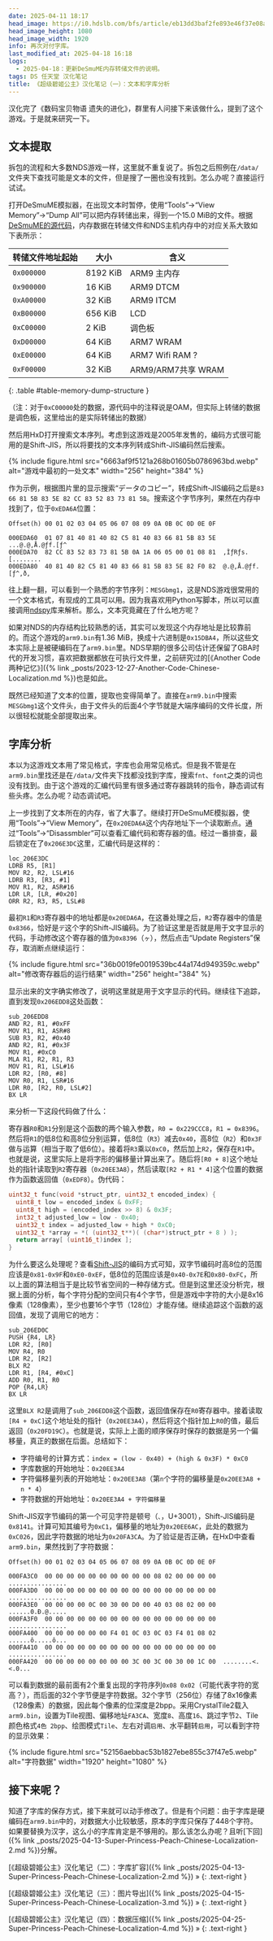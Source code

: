 ```yaml
---
date: 2025-04-11 18:17
head_image: https://i0.hdslb.com/bfs/article/eb13dd3baf2fe893e46f37e08af106c816114399.jpg
head_image_height: 1080
head_image_width: 1920
info: 再次对付字库。
last_modified_at: 2025-04-18 16:18
logs: 
  - 2025-04-18：更新DeSmuME内存转储文件的说明。
tags: DS 任天堂 汉化笔记
title: 《超级碧姬公主》汉化笔记（一）：文本和字库分析
---
```

汉化完了《数码宝贝物语 遗失的进化》，群里有人问接下来该做什么，提到了这个游戏。于是就来研究一下。

## 文本提取
拆包的流程和大多数NDS游戏一样，这里就不重复说了。拆包之后照例在`/data/`文件夹下查找可能是文本的文件，但是搜了一圈也没有找到。怎么办呢？直接运行试试。

打开DeSmuME模拟器，在出现文本时暂停，使用“Tools”→“View Memory”→“Dump All”可以把内存转储出来，得到一个15.0 MiB的文件。根据[DeSmuME的源代码](http://github.com/TASEmulators/desmume/blob/6f1a63fe894e1ff02a6c3a219f022ec14150dc99/desmume/src/debug.cpp#L289)，内存数据在转储文件和NDS主机内存中的对应关系大致如下表所示：

| 转储文件地址起始 | 大小     | 含义               |
| ---------------- | -------  | ------------------ |
| `0x000000`       | 8192 KiB | ARM9 主内存        |
| `0x900000`       |   16 KiB | ARM9 DTCM          |
| `0xA00000`       |   32 KiB | ARM9 ITCM          |
| `0xB00000`       |  656 KiB | LCD                |
| `0xC00000`       |    2 KiB | 调色板             |
| `0xD00000`       |   64 KiB | ARM7 WRAM          |
| `0xE00000`       |   64 KiB | ARM7 Wifi RAM ?    |
| `0xF00000`       |   32 KiB | ARM9/ARM7共享 WRAM |
{: .table #table-memory-dump-structure }

（注：对于`0xC00000`处的数据，源代码中的注释说是OAM，但实际上转储的数据是调色板，这里给出的是实际转储出的数据）

然后用HxD打开搜索文本序列。考虑到这游戏是2005年发售的，编码方式很可能用的是Shift-JIS，所以将要找的文本序列转成Shift-JIS编码然后搜索。

{% include figure.html src="6663af9f5121a268b01605b0786963bd.webp" alt="游戏中最初的一处文本" width="256" height="384" %}

作为示例，根据图片里的显示搜索“データのコピー”，转成Shift-JIS编码之后是`83 66 81 5B 83 5E 82 CC 83 52 83 73 81 5B`。搜索这个字节序列，果然在内存中找到了，位于`0xEDA6A`位置：

``` plaintext
Offset(h) 00 01 02 03 04 05 06 07 08 09 0A 0B 0C 0D 0E 0F

000EDA60  01 07 81 40 81 40 82 C5 81 40 83 66 81 5B 83 5E  ...@.@‚Å.@ƒf.[ƒ^
000EDA70  82 CC 83 52 83 73 81 5B 0A 1A 06 05 00 01 08 81  ‚ÌƒRƒs.[........
000EDA80  40 81 40 82 C5 81 40 83 66 81 5B 83 5E 82 F0 82  @.@‚Å.@ƒf.[ƒ^‚ð‚
```

往上翻一翻，可以看到一个熟悉的字节序列：`MESGbmg1`，这是NDS游戏很常用的一个文本格式，有现成的工具可以用。因为我喜欢用Python写脚本，所以可以直接调用[ndspy](https://github.com/RoadrunnerWMC/ndspy)库来解析。那么，文本究竟藏在了什么地方呢？

如果对NDS的内存结构比较熟悉的话，其实可以发现这个内存地址是比较靠前的。而这个游戏的`arm9.bin`有1.36 MiB，换成十六进制是`0x15DBA4`，所以这些文本实际上是被硬编码在了`arm9.bin`里。NDS早期的很多公司估计还保留了GBA时代的开发习惯，喜欢把数据都放在可执行文件里，之前研究过的[《Another Code 两种记忆》]({% link _posts/2023-12-27-Another-Code-Chinese-Localization.md %})也是如此。

既然已经知道了文本的位置，提取也变得简单了。直接在`arm9.bin`中搜索`MESGbmg1`这个文件头，由于文件头的后面4个字节就是大端序编码的文件长度，所以很轻松就能全部提取出来。

## 字库分析
本以为这游戏文本用了常见格式，字库也会用常见格式。但是我不管是在`arm9.bin`里找还是在`/data/`文件夹下找都没找到字库，搜索`fnt`、`font`之类的词也没有找到。由于这个游戏的汇编代码里有很多通过寄存器跳转的指令，静态调试有些头疼。怎么办呢？动态调试吧。

上一步找到了文本所在的内存，省了大事了。继续打开DeSmuME模拟器，使用“Tools”→“View Memory”，在`0x20EDA6A`这个内存地址下一个读取断点。通过“Tools”→“Disassmbler”可以查看汇编代码和寄存器的值。经过一番排查，最后锁定在了`0x206E3DC`这里，汇编代码是这样的：

``` plaintext
loc_206E3DC
LDRB R5, [R1]
MOV R2, R2, LSL#16
LDRB R3, [R3, #1]
MOV R1, R2, ASR#16
LDR LR, [LR, #0x20]
ORR R2, R3, R5, LSL#8
```

最初`R1`和`R3`寄存器中的地址都是`0x20EDA6A`，在这番处理之后，`R2`寄存器中的值是`0x8366`，恰好是`デ`这个字的Shift-JIS编码。为了验证这里是否就是用于文字显示的代码，手动修改这个寄存器的值为`0x8396`（`ヶ`），然后点击“Update Registers”保存，取消断点继续运行：

{% include figure.html src="36b0019fe0019539bc44a174d949359c.webp" alt="修改寄存器后的运行结果" width="256" height="384" %}

显示出来的文字确实修改了，说明这里就是用于文字显示的代码。继续往下追踪，直到发现`0x206EDD8`这处函数：

``` plaintext
sub_206EDD8
AND R2, R1, #0xFF
MOV R1, R1, ASR#8
SUB R3, R2, #0x40
AND R2, R1, #0x3F
MOV R1, #0xC0
MLA R1, R2, R1, R3
MOV R1, R1, LSL#16
LDR R2, [R0, #8]
MOV R0, R1, LSR#16
LDR R0, [R2, R0, LSL#2]
BX LR
```

来分析一下这段代码做了什么：

寄存器`R0`和`R1`分别是这个函数的两个输入参数，`R0 = 0x229CCC8`，`R1 = 0x8396`。然后将`R1`的低8位和高8位分别运算，低8位（`R3`）减去`0x40`，高8位（`R2`）和`0x3F`做与运算（相当于取了低6位）。接着将`R3`乘以`0xC0`，然后加上`R2`，保存在`R1`中。也就是说，这里实际上是将字形的偏移量计算出来了。随后将`[R0 + 8]`这个地址处的指针读取到`R2`寄存器（`0x20EE3A8`），然后读取`[R2 + R1 * 4]`这个位置的数据作为函数返回值（`0xEDF8`）。伪代码：

``` c
uint32_t func(void *struct_ptr, uint32_t encoded_index) {
  uint8_t low = encoded_index & 0xFF;
  uint8_t high = (encoded_index >> 8) & 0x3F;
  int32_t adjusted_low = low - 0x40;
  uint32_t index = adjusted_low + high * 0xC0;
  uint32_t *array = *( (uint32_t**)( (char*)struct_ptr + 8 ) );
  return array[ (uint16_t)index ];
}
```

为什么要这么处理呢？查看[Shift-JIS](https://en.wikipedia.org/wiki/Shift_JIS)的编码方式可知，双字节编码时高8位的范围应该是`0x81-0x9F`和`0xE0-0xEF`，低8位的范围应该是`0x40-0x7E`和`0x80-0xFC`，所以上面的算法相当于是比较节省空间的一种存储方式。但是到这里还没分析完，根据上面的分析，每个字符分配的空间只有4个字节，但是游戏中字符的大小是8x16像素（128像素），至少也要16个字节（128位）才能存储。继续追踪这个函数的返回值，发现了调用它的地方：

```
sub_206ED0C
PUSH {R4, LR}
LDR R2, [R0]
MOV R4, R0
LDR R2, [R2]
BLX R2
LDR R1, [R4, #0xC]
ADD R0, R1, R0
POP {R4,LR}
BX LR
```

这里`BLX R2`是调用了`sub_206EDD8`这个函数，返回值保存在`R0`寄存器中。接着读取`[R4 + 0xC]`这个地址处的指针（`0x20EE3A4`），然后将这个指针加上`R0`的值，最后返回（`0x20FD19C`）。也就是说，实际上上面的顺序保存时保存的数据是另一个偏移量，真正的数据在后面。总结如下：

- 字符编号的计算方式：`index = (low - 0x40) + (high & 0x3F) * 0xC0`
- 字库数据的开始地址：`0x20EE3A4`
- 字符偏移量列表的开始地址：`0x20EE3A8`（第`n`个字符的偏移量是`0x20EE3A8 + n * 4`）
- 字符数据的开始地址：`0x20EE3A4 + 字符偏移量`

Shift-JIS双字节编码的第一个可见字符是顿号（`、`，U+3001），Shift-JIS编码是`0x8141`。计算可知其编号为`0xC1`，偏移量的地址为`0x20EE6AC`，此处的数据为`0xC026`，因此字符数据的地址为`0x20FA3CA`。为了验证是否正确，在HxD中查看`arm9.bin`，果然找到了字符数据：

``` plaintext
Offset(h) 00 01 02 03 04 05 06 07 08 09 0A 0B 0C 0D 0E 0F

000FA3C0  00 00 00 00 00 00 00 00 00 00 08 02 00 00 00 00  ................
000FA3D0  00 00 00 00 00 00 00 00 00 00 00 00 00 00 00 00  ................
000FA3E0  00 00 00 00 0C 00 30 00 D0 00 40 03 08 02 00 00  ......0.Ð.@.....
000FA3F0  00 00 00 00 00 00 00 00 00 00 00 00 00 00 00 00  ................
000FA400  00 00 00 00 00 00 F4 01 0C 03 0C 03 F4 01 08 02  ......ô.....ô...
000FA410  00 00 00 00 00 00 00 00 00 00 00 00 00 00 00 00  ................
000FA420  00 00 00 00 00 00 00 00 3C 00 3C 00 30 00 1C 00  ........<.<.0...
```

可以看到数据的最前面有2个重复出现的字符序列`0x08 0x02`（可能代表字符的宽高？），而后面的32个字节便是字符数据。32个字节（256位）存储了8x16像素（128像素）的数据，因此每个像素的位深度是2bpp。采用CrystalTile2载入`arm9.bin`，设置为Tile视图、偏移地址`FA3CA`、宽度`8`、高度`16`、跳过字节`2`、Tile颜色格式`4色 2bpp`、绘图模式`Tile`、左右对调`启用`、水平翻转`启用`，可以看到字符的显示效果：

{% include figure.html src="52156aebbac53b1827ebe855c37f47e5.webp" alt="字符数据" width="1920" height="1080" %}

## 接下来呢？

知道了字库的保存方式，接下来就可以动手修改了。但是有个问题：由于字库是硬编码在`arm9.bin`中的，对数据大小比较敏感，原本的字库只保存了448个字符。如果要替换为汉字，这么小的字库肯定是不够用的。那么该怎么办呢？且听[下回]({% link _posts/2025-04-13-Super-Princess-Peach-Chinese-Localization-2.md %})分解。

[《超级碧姬公主》汉化笔记（二）：字库扩容]({% link _posts/2025-04-13-Super-Princess-Peach-Chinese-Localization-2.md %}) &raquo;
{: .text-right }

[《超级碧姬公主》汉化笔记（三）：图片导出]({% link _posts/2025-04-15-Super-Princess-Peach-Chinese-Localization-3.md %}) &raquo;
{: .text-right }

[《超级碧姬公主》汉化笔记（四）：数据压缩]({% link _posts/2025-04-25-Super-Princess-Peach-Chinese-Localization-4.md %}) &raquo;
{: .text-right }

